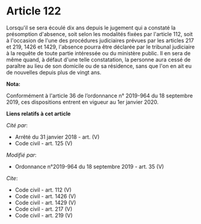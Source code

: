 # Article 122

Lorsqu'il se sera écoulé dix ans depuis le jugement qui a constaté la présomption d'absence, soit selon les modalités fixées
par l'article 112, soit à l'occasion de l'une des procédures judiciaires prévues par les articles 217 et 219, 1426 et 1429,
l'absence pourra être déclarée par le tribunal judiciaire à la requête de toute partie intéressée ou du ministère public. Il
en sera de même quand, à défaut d'une telle constatation, la personne aura cessé de paraître au lieu de son domicile ou de sa
résidence, sans que l'on en ait eu de nouvelles depuis plus de vingt ans.

**Nota:**

Conformément à l'article 36 de l’ordonnance n° 2019-964 du 18 septembre 2019, ces dispositions entrent en vigueur au 1er
janvier 2020.

**Liens relatifs à cet article**

_Cité par_:

  - Arrêté du 31 janvier 2018 - art. (V)
  - Code civil - art. 125 (V)

_Modifié par_:

  - Ordonnance n°2019-964 du 18 septembre 2019 - art. 35 (V)

_Cite_:

  - Code civil - art. 112 (V)
  - Code civil - art. 1426 (V)
  - Code civil - art. 1429 (V)
  - Code civil - art. 217 (V)
  - Code civil - art. 219 (V)
